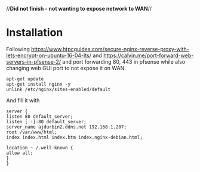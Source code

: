 //**__Did not finish - not wanting to expose network to WAN__**//

# Installation #

Following <https://www.htpcguides.com/secure-nginx-reverse-proxy-with-lets-encrypt-on-ubuntu-16-04-lts/> and <https://calvin.me/port-forward-web-servers-in-pfsense-2/> and port forwarding 80, 443 in pfsense while also changing web GUI port to not expose it on WAN.

```
apt-get update
apt-get install nginx -y
unlink /etc/nginx/sites-enabled/default
```

And fill it with

```
server {
listen 80 default_server;
listen [::]:80 default_server;
server_name ajdurbin2.ddns.net 192.168.1.207;
root /var/www/html;
index index.html index.htm index.nginx-debian.html;

location ~ /.well-known {
allow all;
}
}
```
